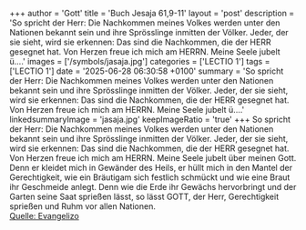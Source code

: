 +++
author = 'Gott'
title = 'Buch Jesaja 61,9-11'
layout = 'post'
description = 'So spricht der Herr: Die Nachkommen meines Volkes werden unter den Nationen bekannt sein und ihre Sprösslinge inmitten der Völker. Jeder, der sie sieht, wird sie erkennen: Das sind die Nachkommen, die der HERR gesegnet hat. Von Herzen freue ich mich am HERRN. Meine Seele jubelt ü....'
images = ['/symbols/jasaja.jpg']
categories = ['LECTIO 1']
tags = ['LECTIO 1']
date = '2025-06-28 06:30:58 +0100'
summary = 'So spricht der Herr: Die Nachkommen meines Volkes werden unter den Nationen bekannt sein und ihre Sprösslinge inmitten der Völker. Jeder, der sie sieht, wird sie erkennen: Das sind die Nachkommen, die der HERR gesegnet hat. Von Herzen freue ich mich am HERRN. Meine Seele jubelt ü....'
linkedsummaryImage = 'jasaja.jpg'
keepImageRatio = 'true'
+++
So spricht der Herr: Die Nachkommen meines Volkes werden unter den Nationen bekannt sein und ihre Sprösslinge inmitten der Völker. Jeder, der sie sieht, wird sie erkennen: Das sind die Nachkommen, die der HERR gesegnet hat.
Von Herzen freue ich mich am HERRN. Meine Seele jubelt über meinen Gott.<!--more--> Denn er kleidet mich in Gewänder des Heils, er hüllt mich in den Mantel der Gerechtigkeit, wie ein Bräutigam sich festlich schmückt und wie eine Braut ihr Geschmeide anlegt.
Denn wie die Erde ihr Gewächs hervorbringt und der Garten seine Saat sprießen lässt, so lässt GOTT, der Herr, Gerechtigkeit sprießen und Ruhm vor allen Nationen.<br> [Quelle: Evangelizo](https://evangeliumtagfuertag.org/DE/gospel)